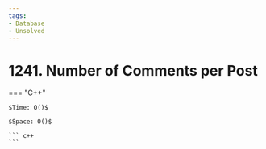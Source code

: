 ```yaml
---
tags:
- Database
- Unsolved
---
```



# 1241. Number of Comments per Post

=== "C++"

    $Time: O()$

    $Space: O()$

    ``` c++
    ```